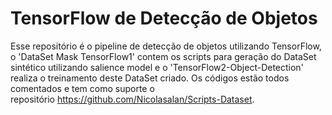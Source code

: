 # TensorFlow de Detecção de Objetos

Esse repositório é o pipeline de detecção de objetos utilizando TensorFlow, o 'DataSet Mask TensorFlow1' contem os scripts para geração do DataSet sintético utilizando salience model e o 'TensorFlow2-Object-Detection' realiza o treinamento deste DataSet criado.
Os códigos estão todos comentados e tem como suporte o repositório https://github.com/Nicolasalan/Scripts-Dataset.
